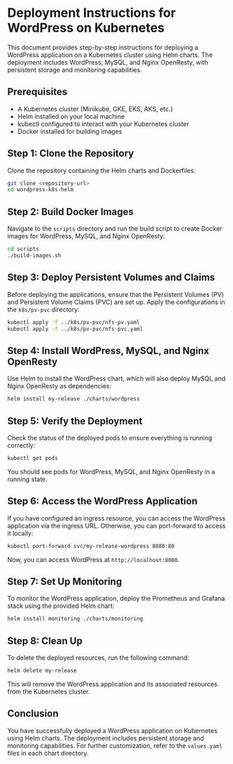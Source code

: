 # Deployment Instructions for WordPress on Kubernetes

This document provides step-by-step instructions for deploying a WordPress application on a Kubernetes cluster using Helm charts. The deployment includes WordPress, MySQL, and Nginx OpenResty, with persistent storage and monitoring capabilities.

## Prerequisites

- A Kubernetes cluster (Minikube, GKE, EKS, AKS, etc.)
- Helm installed on your local machine
- kubectl configured to interact with your Kubernetes cluster
- Docker installed for building images

## Step 1: Clone the Repository

Clone the repository containing the Helm charts and Dockerfiles:

```bash
git clone <repository-url>
cd wordpress-k8s-helm
```

## Step 2: Build Docker Images

Navigate to the `scripts` directory and run the build script to create Docker images for WordPress, MySQL, and Nginx OpenResty:

```bash
cd scripts
./build-images.sh
```

## Step 3: Deploy Persistent Volumes and Claims

Before deploying the applications, ensure that the Persistent Volumes (PV) and Persistent Volume Claims (PVC) are set up. Apply the configurations in the `k8s/pv-pvc` directory:

```bash
kubectl apply -f ../k8s/pv-pvc/nfs-pv.yaml
kubectl apply -f ../k8s/pv-pvc/nfs-pvc.yaml
```

## Step 4: Install WordPress, MySQL, and Nginx OpenResty

Use Helm to install the WordPress chart, which will also deploy MySQL and Nginx OpenResty as dependencies:

```bash
helm install my-release ./charts/wordpress
```

## Step 5: Verify the Deployment

Check the status of the deployed pods to ensure everything is running correctly:

```bash
kubectl get pods
```

You should see pods for WordPress, MySQL, and Nginx OpenResty in a running state.

## Step 6: Access the WordPress Application

If you have configured an ingress resource, you can access the WordPress application via the ingress URL. Otherwise, you can port-forward to access it locally:

```bash
kubectl port-forward svc/my-release-wordpress 8080:80
```

Now, you can access WordPress at `http://localhost:8080`.

## Step 7: Set Up Monitoring

To monitor the WordPress application, deploy the Prometheus and Grafana stack using the provided Helm chart:

```bash
helm install monitoring ./charts/monitoring
```

## Step 8: Clean Up

To delete the deployed resources, run the following command:

```bash
helm delete my-release
```

This will remove the WordPress application and its associated resources from the Kubernetes cluster.

## Conclusion

You have successfully deployed a WordPress application on Kubernetes using Helm charts. The deployment includes persistent storage and monitoring capabilities. For further customization, refer to the `values.yaml` files in each chart directory.